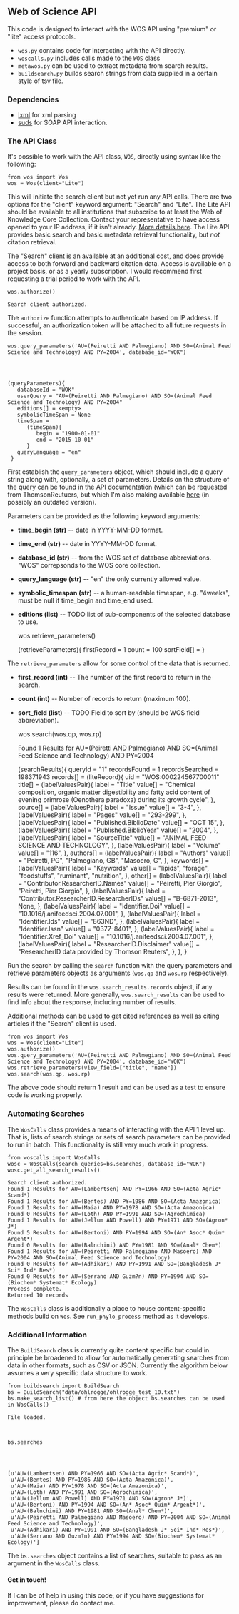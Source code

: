 
## Web of Science API
This code is designed to interact with the WOS API using "premium" or "lite" access protocols.

-    `wos.py` contains code for interacting with the API directly.
-    `woscalls.py` includes calls made to the `WOS` class
-    `metawos.py` can be used to extract metadata from search results.
-    `buildsearch.py` builds search strings from data supplied in a certain style of tsv file.

### Dependencies

-    [lxml](http://lxml.de/) for xml parsing
-    [suds](https://fedorahosted.org/suds/wiki/Documentation) for SOAP API interaction.

### The API Class

It's possible to work with the API class, `WOS`, directly using syntax like the following:


    from wos import Wos
    wos = Wos(client="Lite")

This will initiate the search client but not yet run any API calls. There are two options for the "client" keyword argument: "Search" and "Lite". The Lite API should be available to all institutions that subscribe to at least the Web of Knowledge Core Collection. Contact your representative to have access opened to your IP address, if it isn't already. [More details here](http://wokinfo.com/products_tools/products/related/webservices/). The Lite API provides basic search and basic metadata retrieval functionality, but _not_ citation retrieval.

The "Search" client is an available at an additional cost, and does provide access to both forward and backward citation data. Access is available on a project basis, or as a yearly subscription. I would recommend first requesting a trial period to work with the API.


    wos.authorize()

    Search client authorized.


The `authorize` function attempts to authenticate based on IP address. If successful, an authorization token will be attached to all future requests in the session. 


    wos.query_parameters('AU=(Peiretti AND Palmegiano) AND SO=(Animal Feed Science and Technology) AND PY=2004', database_id="WOK")




    (queryParameters){
       databaseId = "WOK"
       userQuery = "AU=(Peiretti AND Palmegiano) AND SO=(Animal Feed Science and Technology) AND PY=2004"
       editions[] = <empty>
       symbolicTimeSpan = None
       timeSpan = 
          (timeSpan){
             begin = "1900-01-01"
             end = "2015-10-01"
          }
       queryLanguage = "en"
     }



First establish the `query_parameters` object, which should include a query string along with, optionally, a set of parameters. Details on the structure of the query can be found in the API documentation (which can be requested from ThomsonReutuers, but which I'm also making available [here](https://www.msu.edu/~higgi135/WebServicesLiteguide.pdf) (in possibly an outdated version).  

Parameters can be provided as the following keyword arguments:

- **time_begin (str)** -- date in YYYY-MM-DD format.
- **time_end (str)** -- date in YYYY-MM-DD format.
- **database_id (str)** -- from the WOS set of database abbreviations. "WOS" correpsonds to the WOS core collection.
- **query_language (str)** -- "en" the only currently allowed value.
- **symbolic_timespan (str)** -- a human-readable timespan, e.g. "4weeks", must be null if time_begin and time_end used.
- **editions (list)** -- TODO list of sub-components of the selected database to use.


    wos.retrieve_parameters()




    (retrieveParameters){
       firstRecord = 1
       count = 100
       sortField[] = <empty>
     }



The `retrieve_parameters` allow for some control of the data that is returned.  

- **first_record (int)** -- The number of the first record to return in the search.
- **count (int)** -- Number of records to return (maximum 100).
- **sort_field (list)** -- TODO Field to sort by (should be WOS field abbreviation).


    wos.search(wos.qp, wos.rp)

    Found 1 Results for AU=(Peiretti AND Palmegiano) AND SO=(Animal Feed Science and Technology) AND PY=2004





    (searchResults){
       queryId = "1"
       recordsFound = 1
       recordsSearched = 198371943
       records[] = 
          (liteRecord){
             uid = "WOS:000224567700011"
             title[] = 
                (labelValuesPair){
                   label = "Title"
                   value[] = 
                      "Chemical composition, organic matter digestibility and fatty acid content of evening primrose (Oenothera paradoxa) during its growth cycle",
                },
             source[] = 
                (labelValuesPair){
                   label = "Issue"
                   value[] = 
                      "3-4",
                },
                (labelValuesPair){
                   label = "Pages"
                   value[] = 
                      "293-299",
                },
                (labelValuesPair){
                   label = "Published.BiblioDate"
                   value[] = 
                      "OCT 15",
                },
                (labelValuesPair){
                   label = "Published.BiblioYear"
                   value[] = 
                      "2004",
                },
                (labelValuesPair){
                   label = "SourceTitle"
                   value[] = 
                      "ANIMAL FEED SCIENCE AND TECHNOLOGY",
                },
                (labelValuesPair){
                   label = "Volume"
                   value[] = 
                      "116",
                },
             authors[] = 
                (labelValuesPair){
                   label = "Authors"
                   value[] = 
                      "Peiretti, PG",
                      "Palmegiano, GB",
                      "Masoero, G",
                },
             keywords[] = 
                (labelValuesPair){
                   label = "Keywords"
                   value[] = 
                      "lipids",
                      "forage",
                      "foodstuffs",
                      "ruminant",
                      "nutrition",
                },
             other[] = 
                (labelValuesPair){
                   label = "Contributor.ResearcherID.Names"
                   value[] = 
                      "Peiretti, Pier Giorgio",
                      "Peiretti, Pier Giorgio",
                },
                (labelValuesPair){
                   label = "Contributor.ResearcherID.ResearcherIDs"
                   value[] = 
                      "B-6871-2013",
                      None,
                },
                (labelValuesPair){
                   label = "Identifier.Doi"
                   value[] = 
                      "10.1016/j.anifeedsci.2004.07.001",
                },
                (labelValuesPair){
                   label = "Identifier.Ids"
                   value[] = 
                      "863ND",
                },
                (labelValuesPair){
                   label = "Identifier.Issn"
                   value[] = 
                      "0377-8401",
                },
                (labelValuesPair){
                   label = "Identifier.Xref_Doi"
                   value[] = 
                      "10.1016/j.anifeedsci.2004.07.001",
                },
                (labelValuesPair){
                   label = "ResearcherID.Disclaimer"
                   value[] = 
                      "ResearcherID data provided by Thomson Reuters",
                },
          },
     }



Run the search by calling the `search` function with the query parameters and retrieve parameters objects as arguments (`wos.qp` and `wos.rp` respectively). 

Results can be found in the `wos.search_results.records` object, if any results were returned. More generally, `wos.search_results` can be used to find info about the response, including number of results.  

Additional methods can be used to get cited references as well as citing articles if the "Search" client is used.


    from wos import Wos
    wos = Wos(client="Lite")
    wos.authorize()
    wos.query_parameters('AU=(Peiretti AND Palmegiano) AND SO=(Animal Feed Science and Technology) AND PY=2004', database_id="WOK")
    wos.retrieve_parameters(view_field=["title", "name"])
    wos.search(wos.qp, wos.rp)

The above code should return 1 result and can be used as a test to ensure code is working properly.

### Automating Searches

The `WosCalls` class provides a means of interacting with the API 1 level up. That is, lists of search strings or sets of search parameters can be provided to run in batch. This functionality is still very much work in progress.


    from woscalls import WosCalls
    wosc = WosCalls(search_queries=bs.searches, database_id="WOK")
    wosc.get_all_search_results()

    Search client authorized.
    Found 1 Results for AU=(Lambertsen) AND PY=1966 AND SO=(Acta Agric* Scand*)
    Found 1 Results for AU=(Bentes) AND PY=1986 AND SO=(Acta Amazonica)
    Found 1 Results for AU=(Maia) AND PY=1978 AND SO=(Acta Amazonica)
    Found 0 Results for AU=(Loth) AND PY=1991 AND SO=(Agrochimica)
    Found 1 Results for AU=(Jellum AND Powell) AND PY=1971 AND SO=(Agron* J*)
    Found 5 Results for AU=(Bertoni) AND PY=1994 AND SO=(An* Asoc* Quim* Argent*)
    Found 0 Results for AU=(Balnchini) AND PY=1981 AND SO=(Anal* Chem*)
    Found 1 Results for AU=(Peiretti AND Palmegiano AND Masoero) AND PY=2004 AND SO=(Animal Feed Science and Technology)
    Found 0 Results for AU=(Adhikari) AND PY=1991 AND SO=(Bangladesh J* Sci* Ind* Res*)
    Found 0 Results for AU=(Serrano AND Guzm?n) AND PY=1994 AND SO=(Biochem* Systemat* Ecology)
    Process complete.
    Returned 10 records


The `WosCalls` class is additionally a place to house content-specific methods build on `Wos`. See `run_phylo_process` method as it develops.

### Additional Information

The `BuildSearch` class is currently quite content specific but could in principle be broadened to allow for automatically generating searches from data in other formats, such as CSV or JSON. Currently the algorithm below assumes a very specific data structure to work.


    from buildsearch import BuildSearch
    bs = BuildSearch("data/ohlrogge/ohlrogge_test_10.txt")
    bs.make_search_list() # from here the object bs.searches can be used in WosCalls()

    File loaded.



    bs.searches




    [u'AU=(Lambertsen) AND PY=1966 AND SO=(Acta Agric* Scand*)',
     u'AU=(Bentes) AND PY=1986 AND SO=(Acta Amazonica)',
     u'AU=(Maia) AND PY=1978 AND SO=(Acta Amazonica)',
     u'AU=(Loth) AND PY=1991 AND SO=(Agrochimica)',
     u'AU=(Jellum AND Powell) AND PY=1971 AND SO=(Agron* J*)',
     u'AU=(Bertoni) AND PY=1994 AND SO=(An* Asoc* Quim* Argent*)',
     u'AU=(Balnchini) AND PY=1981 AND SO=(Anal* Chem*)',
     u'AU=(Peiretti AND Palmegiano AND Masoero) AND PY=2004 AND SO=(Animal Feed Science and Technology)',
     u'AU=(Adhikari) AND PY=1991 AND SO=(Bangladesh J* Sci* Ind* Res*)',
     u'AU=(Serrano AND Guzm?n) AND PY=1994 AND SO=(Biochem* Systemat* Ecology)']



The `bs.searches` object contains a list of searches, suitable to pass as an argument in the `WosCalls` class.

#### Get in touch!

If I can be of help in using this code, or if you have suggestions for improvement, please do contact me.


    
